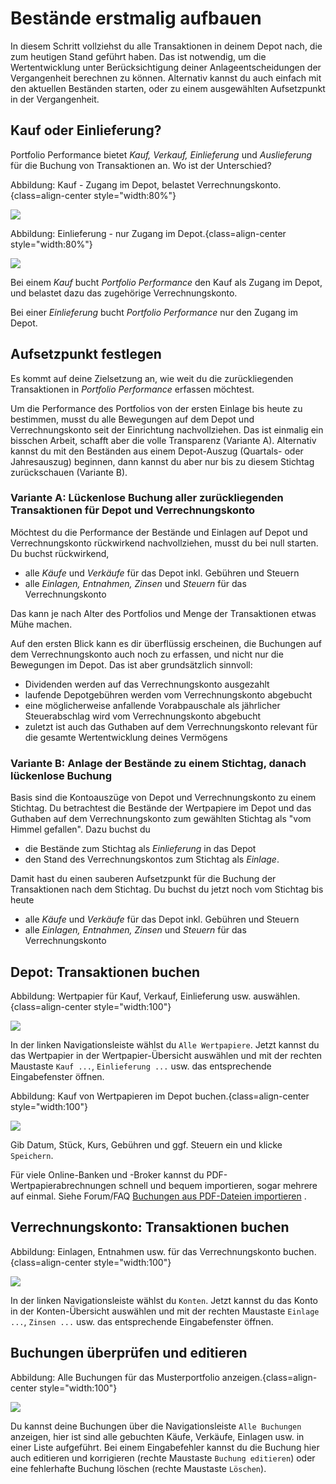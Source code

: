 # Bestände erstmalig aufbauen

In diesem Schritt vollziehst du alle Transaktionen in deinem Depot nach, die zum heutigen Stand geführt haben. Das ist notwendig, um die Wertentwicklung unter Berücksichtigung deiner Anlageentscheidungen der Vergangenheit berechnen zu können. Alternativ kannst du auch einfach mit den aktuellen Beständen starten, oder zu einem ausgewählten Aufsetzpunkt in der Vergangenheit.

## Kauf oder Einlieferung?

Portfolio Performance bietet *Kauf, Verkauf, Einlieferung* und *Auslieferung* für die Buchung von Transaktionen an. Wo ist der Unterschied? 

Abbildung: Kauf - Zugang im Depot, belastet 
Verrechnungskonto.{class=align-center style="width:80%"}

![](images/kauf.png)


Abbildung: Einlieferung - nur Zugang im Depot.{class=align-center style="width:80%"}

![](images/einlieferung.png)




Bei einem *Kauf* bucht *Portfolio Performance* den Kauf als Zugang im Depot, und belastet dazu das zugehörige Verrechnungskonto. 

Bei einer *Einlieferung* bucht *Portfolio Performance* nur den Zugang im Depot.

## Aufsetzpunkt festlegen

Es kommt auf deine Zielsetzung an, wie weit du die zurückliegenden Transaktionen in *Portfolio Performance* erfassen möchtest. 

Um die Performance des Portfolios von der ersten Einlage bis heute zu bestimmen, musst du alle Bewegungen auf dem Depot und Verrechnungskonto seit der Einrichtung nachvollziehen. Das ist einmalig ein bisschen Arbeit, schafft aber die volle Transparenz (Variante A). Alternativ kannst du mit den Beständen aus einem Depot-Auszug (Quartals- oder Jahresauszug) beginnen, dann kannst du aber nur bis zu diesem Stichtag zurückschauen (Variante B).

### Variante A: Lückenlose Buchung aller zurückliegenden Transaktionen für Depot und Verrechnungskonto

Möchtest du die Performance der Bestände und Einlagen auf Depot und Verrechnungskonto rückwirkend nachvollziehen, musst du bei null starten. Du buchst rückwirkend,

- alle *Käufe* und *Verkäufe* für das Depot inkl. Gebühren und Steuern 
- alle *Einlagen, Entnahmen, Zinsen* und *Steuern* für das Verrechnungskonto 

Das kann je nach Alter des Portfolios und Menge der Transaktionen etwas Mühe machen. 

Auf den ersten Blick kann es dir überflüssig erscheinen, die Buchungen auf dem Verrechnungskonto auch noch zu erfassen, und nicht nur die Bewegungen im Depot. Das ist aber grundsätzlich sinnvoll:

- Dividenden werden auf das Verrechnungskonto ausgezahlt
- laufende Depotgebühren werden vom Verrechnungskonto abgebucht
- eine möglicherweise anfallende Vorabpauschale als jährlicher Steuerabschlag wird vom Verrechnungskonto abgebucht
- zuletzt ist auch das Guthaben auf dem Verrechnungskonto relevant für die gesamte Wertentwicklung deines Vermögens

### Variante B: Anlage der Bestände zu einem Stichtag, danach lückenlose Buchung  

Basis sind die Kontoauszüge von Depot und Verrechnungskonto zu einem Stichtag. Du betrachtest die Bestände der Wertpapiere im Depot und das Guthaben auf dem Verrechnungskonto zum gewählten Stichtag als "vom Himmel gefallen". Dazu buchst du 

- die Bestände zum Stichtag als *Einlieferung* in das Depot 
- den Stand des Verrechnungskontos zum Stichtag als *Einlage*.

Damit hast du einen sauberen Aufsetzpunkt für die Buchung der Transaktionen nach dem Stichtag. Du buchst du jetzt noch vom Stichtag bis heute

- alle *Käufe* und *Verkäufe* für das Depot inkl. Gebühren und Steuern 
- alle *Einlagen, Entnahmen, Zinsen* und *Steuern* für das Verrechnungskonto 

## Depot: Transaktionen buchen


Abbildung: Wertpapier für Kauf, Verkauf, Einlieferung usw. auswählen.{class=align-center style="width:100"}

![](images/kaeufe-usw-buchen.png)


In der linken Navigationsleiste wählst du `Alle Wertpapiere`. Jetzt kannst du das Wertpapier in der Wertpapier-Übersicht auswählen und mit der rechten Maustaste `Kauf ...`, `Einlieferung ...` usw. das entsprechende Eingabefenster öffnen. 


Abbildung: Kauf von Wertpapieren im Depot buchen.{class=align-center style="width:100"}

![](images/kauf-buchen.png)

Gib Datum, Stück, Kurs, Gebühren und ggf. Steuern ein und klicke `Speichern`. 

Für viele Online-Banken und -Broker kannst du PDF-Wertpapierabrechnungen schnell und bequem importieren, sogar mehrere auf einmal. Siehe Forum/FAQ [Buchungen aus PDF-Dateien importieren](https://forum.portfolio-performance.info/t/buchungen-aus-pdf-dateien-importieren/38) .

## Verrechnungskonto: Transaktionen buchen


Abbildung: Einlagen, Entnahmen usw. für das Verrechnungskonto buchen.{class=align-center style="width:100"}

![](images/einlage-usw-buchen.png)

In der linken Navigationsleiste wählst du `Konten`. Jetzt kannst du das Konto in der Konten-Übersicht auswählen und mit der rechten Maustaste `Einlage ...`, `Zinsen ...` usw. das entsprechende Eingabefenster öffnen. 

## Buchungen überprüfen und editieren


Abbildung: Alle Buchungen für das Musterportfolio anzeigen.{class=align-center style="width:100"}

![](images/alle-buchungen-anzeigen.png)

Du kannst deine Buchungen über die Navigationsleiste `Alle Buchungen` anzeigen, hier ist sind alle gebuchten Käufe, Verkäufe, Einlagen usw. in einer Liste aufgeführt. Bei einem Eingabefehler kannst du die Buchung hier auch editieren und korrigieren (rechte Maustaste `Buchung editieren`) oder eine fehlerhafte Buchung löschen (rechte Maustaste `Löschen`). 
